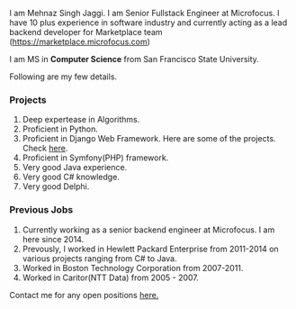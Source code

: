 I am Mehnaz Singh Jaggi. I am Senior Fullstack Engineer at Microfocus. 
I have 10 plus experience in software industry and currently acting as a lead backend developer for Marketplace team (<a href="https://marketplace.microfocus.com">https://marketplace.microfocus.com</a>)

I am MS in <strong>Computer Science</strong> from San Francisco State University. 
	
Following are my few details.

<h3>Projects</h3>

1. Deep expertease in Algorithms.
2. Proficient in Python.
3. Proficient in Django Web Framework. Here are some of the projects. Check <a href="https://github.com/msjaggi11/urlshortner">here</a>.
4. Proficient in Symfony(PHP) framework.
5. Very good Java experience.
6. Very good C# knowledge.
7. Very good Delphi.


<h3>Previous Jobs</h3>

1. Currently working as a senior backend engineer at Microfocus. I am here since 2014.
2. Prevously, I worked in Hewlett Packard Enterprise from 2011-2014 on various projects ranging from C# to Java.
3. Worked in Boston Technology Corporation from 2007-2011.
4. Worked in Caritor(NTT Data) from 2005 - 2007.


Contact me for any open positions <a href="mailto:msjaggi11@gmail.com">here.</a> 
	
